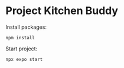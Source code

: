 # Project Kitchen Buddy

Install packages:

```
npm install
```

Start project: 

```
npx expo start
```
